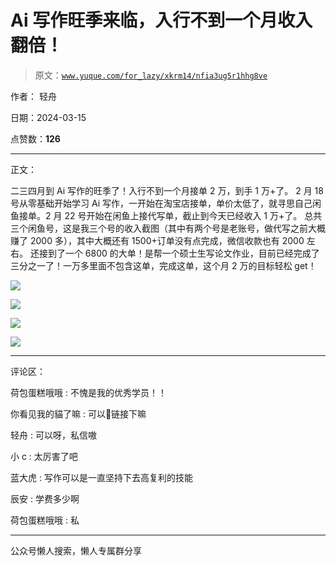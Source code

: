 # Ai 写作旺季来临，入行不到一个月收入翻倍！

> 原文：[`www.yuque.com/for_lazy/xkrm14/nfia3ug5r1hhg8ve`](https://www.yuque.com/for_lazy/xkrm14/nfia3ug5r1hhg8ve)

作者： 轻舟

日期：2024-03-15

点赞数：**126**

* * *

正文：

二三四月到 Ai 写作的旺季了！入行不到一个月接单 2 万，到手 1 万+了。
2 月 18 号从零基础开始学习 Ai 写作，一开始在淘宝店接单，单价太低了，就寻思自己闲鱼接单。2 月 22 号开始在闲鱼上接代写单，截止到今天已经收入 1 万+了。
总共三个闲鱼号，这是我三个号的收入截图（其中有两个号是老账号，做代写之前大概赚了 2000 多），其中大概还有 1500+订单没有点完成，微信收款也有 2000 左右。
还接到了一个 6800 的大单！是帮一个硕士生写论文作业，目前已经完成了三分之一了！一万多里面不包含这单，完成这单，这个月 2 万的目标轻松 get！

![](img/68b435444f55c0637a4579a414594997.png)

![](img/e88cf61b1e36b7f826611500c82fb77f.png)

![](img/247f47dff05e71cdee1baf22f5d9db1d.png)

![](img/8452bd31cfdbd8910f1f3f7a55b05b71.png)

* * *

评论区：

荷包蛋糕哦哦 : 不愧是我的优秀学员！！

你看见我的貓了嘛 : 可以🔗链接下嘛

轻舟 : 可以呀，私信嗷

小 c : 太厉害了吧

蓝大虎 : 写作可以是一直坚持下去高复利的技能

辰安 : 学费多少啊

荷包蛋糕哦哦 : 私

* * *

公众号懒人搜索，懒人专属群分享